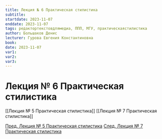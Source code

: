 ```yaml
---
title: Лекция № 6 Практическая стилистика
subtitle:
startdate: 2023-11-07
enddate: 2023-11-07
tags: редактортекстовдлямедиа, ППП, МГУ, практическаястилистика
author: Большаков Денис
lecturer: Гурова Евгения Константиновна
book:
date: 2023-11-07
var1:
var2:
var3:
---
```

# Лекция № 6 Практическая стилистика





[[Лекция № 5 Практическая стилистика]]      [[Лекция № 7 Практическая стилистика]]

[Пред. Лекция № 5 Практическая стилистика](https://github.com/denisbolshakoff/MSU/blob/main/Практическая%20стилистика/Лекция%20№%205%20Практическая%20стилистика.md)     [След. Лекция № 7 Практическая стилистика](https://github.com/denisbolshakoff/MSU/blob/main/Практическая%20стилистика/Лекция%20№%207%20Практическая%20стилистика.md)